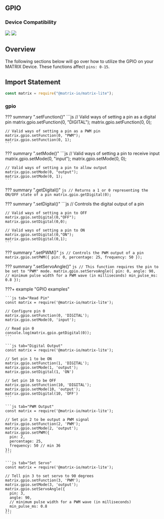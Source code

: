 <h2 style="padding-top:0">GPIO</h2>

### Device Compatibility
<img class="creator-compatibility-icon" src="../../../img/creator-icon.svg">
<img class="creator-compatibility-icon" src="../../../img/voice-icon.svg">

## Overview
The following sections below will go over how to utilize the GPIO on your MATRIX Device. These functions affect `pins: 0-15`.

## Import Statement
```js
const matrix = require("@matrix-io/matrix-lite");
```

### gpio

??? summary ".setFunction()"
    ```js
    // Valid ways of setting a pin as a digital pin
    matrix.gpio.setFunction(0, "DIGITAL");
    matrix.gpio.setFunction(0, 0);

    // Valid ways of setting a pin as a PWM pin
    matrix.gpio.setFunction(0, "PWM");
    matrix.gpio.setFunction(0, 1);
    ```
??? summary ".setMode()"
    ```js
    // Valid ways of setting a pin to receive input
    matrix.gpio.setMode(0, "input");
    matrix.gpio.setMode(0, 0);

    // Valid ways of setting a pin to allow output
    matrix.gpio.setMode(0, "output");
    matrix.gpio.setMode(0, 1);
    ```

??? summary ".getDigital()"
    ```js
    // Returns a 1 or 0 representing the ON/OFF state of a pin
    matrix.gpio.getDigital(0);
    ```

??? summary ".setDigital()"
    ```js
    // Controls the digital output of a pin

    // Valid ways of setting a pin to OFF
    matrix.gpio.setDigital(0,"OFF");
    matrix.gpio.setDigital(0,0);

    // Valid ways of setting a pin to ON
    matrix.gpio.setDigital(0,"ON");
    matrix.gpio.setDigital(0,1);
    ```

??? summary ".setPWM()"
    ```js
    // Controls the PWM output of a pin
    matrix.gpio.setPWM({
      pin: 0,
      percentage: 25,
      frequency: 50
    });
    ```

??? summary ".setServoAngle()"
    ```js
    // This function requires the pin to be set to "PWM" mode.
    matrix.gpio.setServoAngle({
      pin: 0,
      angle: 90,
      // minimum pulse width for a PWM wave (in milliseconds)
      min_pulse_ms: 0.8
    });
    ```

???+ example "GPIO examples"
    
    ```js tab="Read Pin"
    const matrix = require('@matrix-io/matrix-lite');

    // Configure pin 0
    matrix.gpio.setFunction(0, 'DIGITAL');
    matrix.gpio.setMode(0, 'input');

    // Read pin 0
    console.log(matrix.gpio.getDigital(0));
    ```

    ```js tab="Digital Output"
    const matrix = require('@matrix-io/matrix-lite');

    // Set pin 1 to be ON
    matrix.gpio.setFunction(1, 'DIGITAL');
    matrix.gpio.setMode(1, 'output');
    matrix.gpio.setDigital(1, 'ON')

    // Set pin 10 to be OFF
    matrix.gpio.setFunction(10, 'DIGITAL');
    matrix.gpio.setMode(10, 'output');
    matrix.gpio.setDigital(10, 'OFF')
    ```

    ```js tab="PWM Output"
    const matrix = require('@matrix-io/matrix-lite');

    // Set pin 2 to be output a PWM signal
    matrix.gpio.setFunction(2, 'PWM');
    matrix.gpio.setMode(2, 'output');
    matrix.gpio.setPWM({
      pin: 2,
      percentage: 25,
      frequency: 50 // min 36
    });
    ```

    ```js tab="Set Servo"
    const matrix = require('@matrix-io/matrix-lite');

    // Tell pin 3 to set servo to 90 degrees
    matrix.gpio.setFunction(3, 'PWM');
    matrix.gpio.setMode(3, 'output');
    matrix.gpio.setServoAngle({
      pin: 3,
      angle: 90,
      // minimum pulse width for a PWM wave (in milliseconds)
      min_pulse_ms: 0.8
    });
    ```